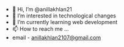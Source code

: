 - 👋 Hi, I’m @anillakhlan21
- 👀 I’m interested in technological changes
- 🌱 I’m currently learning web development
- 📫 How to reach me ...
- email - anillakhlan2107@gmail.com

<!---
anillakhlan21/anillakhlan21 is a ✨ special ✨ repository because its `README.md` (this file) appears on your GitHub profile.
You can click the Preview link to take a look at your changes.
--->
